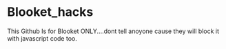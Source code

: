 # Blooket_hacks
This Github Is for Blooket ONLY....dont tell anoyone cause they will block it with javascript code too.
